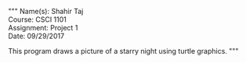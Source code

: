 
"""
Name(s): Shahir Taj</br>
Course: CSCI 1101</br>
Assignment: Project 1</br>
Date: 09/29/2017
 
This program draws a picture of a starry night using turtle graphics.
"""
